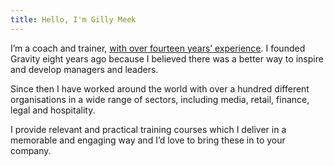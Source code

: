 ```yaml
---
title: Hello, I'm Gilly Meek
---
```

I’m a coach and trainer, [with over fourteen years’ experience](https://uk.linkedin.com/in/gillymeek "Read more at my LinkedIn profile"). I founded Gravity eight years ago because I believed there was a better way to inspire and develop managers and leaders.

Since then I have worked around the world with over a hundred different organisations in a wide range of sectors, including media, retail, finance, legal and hospitality.

I provide relevant and practical training courses which I deliver in a memorable and engaging way and I’d love to bring these in to your company.
